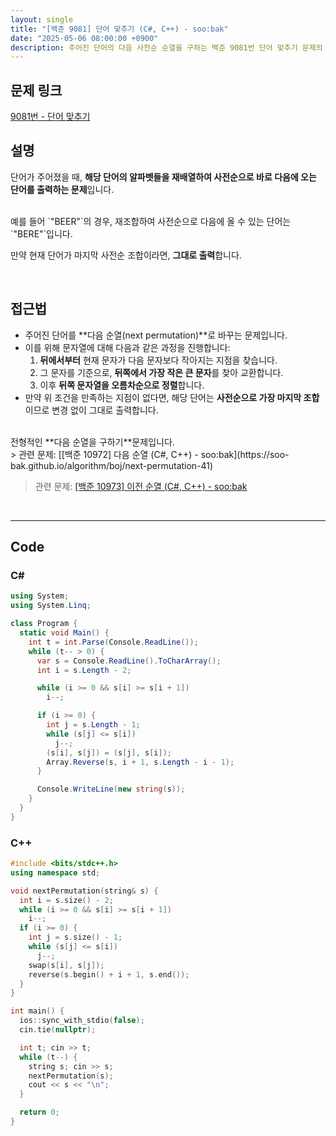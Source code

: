 ```yaml
---
layout: single
title: "[백준 9081] 단어 맞추기 (C#, C++) - soo:bak"
date: "2025-05-06 08:00:00 +0900"
description: 주어진 단어의 다음 사전순 순열을 구하는 백준 9081번 단어 맞추기 문제의 C# 및 C++ 풀이 및 해설
---
```


## 문제 링크
[9081번 - 단어 맞추기](https://www.acmicpc.net/problem/9081)

## 설명
단어가 주어졌을 때, **해당 단어의 알파벳들을 재배열하여 사전순으로 바로 다음에 오는 단어를 출력하는 문제**입니다.

<br>
예를 들어 `"BEER"`의 경우, 재조합하여 사전순으로 다음에 올 수 있는 단어는 `"BERE"`입니다.

만약 현재 단어가 마지막 사전순 조합이라면, **그대로 출력**합니다.

<br>

## 접근법
- 주어진 단어를 **다음 순열(next permutation)**로 바꾸는 문제입니다.
- 이를 위해 문자열에 대해 다음과 같은 과정을 진행합니다:
  1. **뒤에서부터** 현재 문자가 다음 문자보다 작아지는 지점을 찾습니다.
  2. 그 문자를 기준으로, **뒤쪽에서 가장 작은 큰 문자**를 찾아 교환합니다.
  3. 이후 **뒤쪽 문자열을 오름차순으로 정렬**합니다.
- 만약 위 조건을 만족하는 지점이 없다면, 해당 단어는 **사전순으로 가장 마지막 조합**이므로 변경 없이 그대로 출력합니다.

<br>
전형적인 **다음 순열을 구하기**문제입니다.

<br>
> 관련 문제: [[백준 10972] 다음 순열 (C#, C++) - soo:bak](https://soo-bak.github.io/algorithm/boj/next-permutation-41)

> 관련 문제: [[백준 10973] 이전 순열 (C#, C++) - soo:bak](https://soo-bak.github.io/algorithm/boj/prev-permutation-55)

<br>

---

## Code

### C#

```csharp
using System;
using System.Linq;

class Program {
  static void Main() {
    int t = int.Parse(Console.ReadLine());
    while (t-- > 0) {
      var s = Console.ReadLine().ToCharArray();
      int i = s.Length - 2;

      while (i >= 0 && s[i] >= s[i + 1])
        i--;

      if (i >= 0) {
        int j = s.Length - 1;
        while (s[j] <= s[i])
          j--;
        (s[i], s[j]) = (s[j], s[i]);
        Array.Reverse(s, i + 1, s.Length - i - 1);
      }

      Console.WriteLine(new string(s));
    }
  }
}
```

### C++

```cpp
#include <bits/stdc++.h>
using namespace std;

void nextPermutation(string& s) {
  int i = s.size() - 2;
  while (i >= 0 && s[i] >= s[i + 1])
    i--;
  if (i >= 0) {
    int j = s.size() - 1;
    while (s[j] <= s[i])
      j--;
    swap(s[i], s[j]);
    reverse(s.begin() + i + 1, s.end());
  }
}

int main() {
  ios::sync_with_stdio(false);
  cin.tie(nullptr);

  int t; cin >> t;
  while (t--) {
    string s; cin >> s;
    nextPermutation(s);
    cout << s << "\n";
  }

  return 0;
}
```
